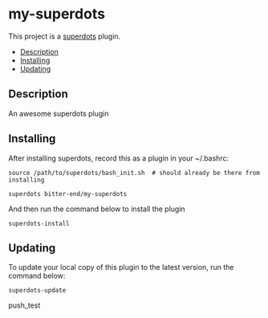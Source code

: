 # my-superdots

This project is a [superdots](https://github.com/super-dots/superdots) plugin.

* [Description](#description)
* [Installing](#installing)
* [Updating](#updating)

## Description

An awesome superdots plugin

## Installing

After installing superdots, record this as a plugin in your ~/.bashrc:

```
source /path/to/superdots/bash_init.sh  # should already be there from installing

superdots bitter-end/my-superdots
```

And then run the command below to install the plugin

```
superdots-install
```

## Updating

To update your local copy of this plugin to the latest version, run the command
below:

```
superdots-update
```
push_test

